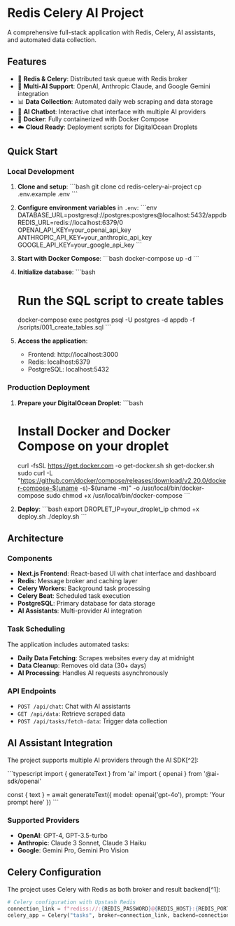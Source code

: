 # Redis Celery AI Project

A comprehensive full-stack application with Redis, Celery, AI assistants, and automated data collection.

## Features

- 🔄 **Redis & Celery**: Distributed task queue with Redis broker
- 🤖 **Multi-AI Support**: OpenAI, Anthropic Claude, and Google Gemini integration
- 📊 **Data Collection**: Automated daily web scraping and data storage
- 💬 **AI Chatbot**: Interactive chat interface with multiple AI providers
- 🐳 **Docker**: Fully containerized with Docker Compose
- ☁️ **Cloud Ready**: Deployment scripts for DigitalOcean Droplets

## Quick Start

### Local Development

1. **Clone and setup**:
   \`\`\`bash
   git clone <repository>
   cd redis-celery-ai-project
   cp .env.example .env
   \`\`\`

2. **Configure environment variables** in `.env`:
   \`\`\`env
   DATABASE_URL=postgresql://postgres:postgres@localhost:5432/appdb
   REDIS_URL=redis://localhost:6379/0
   OPENAI_API_KEY=your_openai_api_key
   ANTHROPIC_API_KEY=your_anthropic_api_key
   GOOGLE_API_KEY=your_google_api_key
   \`\`\`

3. **Start with Docker Compose**:
   \`\`\`bash
   docker-compose up -d
   \`\`\`

4. **Initialize database**:
   \`\`\`bash
   # Run the SQL script to create tables
   docker-compose exec postgres psql -U postgres -d appdb -f /scripts/001_create_tables.sql
   \`\`\`

5. **Access the application**:
   - Frontend: http://localhost:3000
   - Redis: localhost:6379
   - PostgreSQL: localhost:5432

### Production Deployment

1. **Prepare your DigitalOcean Droplet**:
   \`\`\`bash
   # Install Docker and Docker Compose on your droplet
   curl -fsSL https://get.docker.com -o get-docker.sh
   sh get-docker.sh
   sudo curl -L "https://github.com/docker/compose/releases/download/v2.20.0/docker-compose-$(uname -s)-$(uname -m)" -o /usr/local/bin/docker-compose
   sudo chmod +x /usr/local/bin/docker-compose
   \`\`\`

2. **Deploy**:
   \`\`\`bash
   export DROPLET_IP=your_droplet_ip
   chmod +x deploy.sh
   ./deploy.sh
   \`\`\`

## Architecture

### Components

- **Next.js Frontend**: React-based UI with chat interface and dashboard
- **Redis**: Message broker and caching layer
- **Celery Workers**: Background task processing
- **Celery Beat**: Scheduled task execution
- **PostgreSQL**: Primary database for data storage
- **AI Assistants**: Multi-provider AI integration

### Task Scheduling

The application includes automated tasks:

- **Daily Data Fetching**: Scrapes websites every day at midnight
- **Data Cleanup**: Removes old data (30+ days)
- **AI Processing**: Handles AI requests asynchronously

### API Endpoints

- `POST /api/chat`: Chat with AI assistants
- `GET /api/data`: Retrieve scraped data
- `POST /api/tasks/fetch-data`: Trigger data collection

## AI Assistant Integration

The project supports multiple AI providers through the AI SDK[^2]:

\`\`\`typescript
import { generateText } from 'ai'
import { openai } from '@ai-sdk/openai'

const { text } = await generateText({
  model: openai('gpt-4o'),
  prompt: 'Your prompt here'
})
\`\`\`

### Supported Providers

- **OpenAI**: GPT-4, GPT-3.5-turbo
- **Anthropic**: Claude 3 Sonnet, Claude 3 Haiku
- **Google**: Gemini Pro, Gemini Pro Vision

## Celery Configuration

The project uses Celery with Redis as both broker and result backend[^1]:

```python
# Celery configuration with Upstash Redis
connection_link = f"rediss://:{REDIS_PASSWORD}@{REDIS_HOST}:{REDIS_PORT}?ssl_cert_reqs=required"
celery_app = Celery("tasks", broker=connection_link, backend=connection_link)
